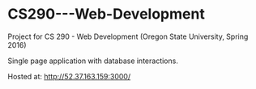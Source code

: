 # CS290---Web-Development
Project for CS 290 - Web Development (Oregon State University, Spring 2016)

Single page application with database interactions.

Hosted at: http://52.37.163.159:3000/
